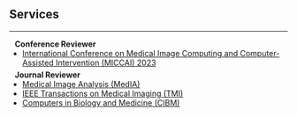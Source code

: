 ## Services
---

<h4 style="margin:0 10px 0;">Conference Reviewer</h4>

<ul style="margin:0 0 5px;">
  <li><a href="https://conferences.miccai.org/2023/en/"><autocolor>International Conference on Medical Image Computing and Computer-Assisted Intervention (MICCAI) 2023</autocolor></a></li>
</ul>

<h4 style="margin:0 10px 0;">Journal Reviewer</h4>

<ul style="margin:0 0 20px;">
  <li><a href="https://www.sciencedirect.com/journal/medical-image-analysis"><autocolor>Medical Image Analysis (MedIA)</autocolor></a></li>
  <li><a href="https://ieeexplore.ieee.org/xpl/RecentIssue.jsp?punumber=42"><autocolor>IEEE Transactions on Medical Imaging (TMI)</autocolor></a></li>
<li><a href="https://www.sciencedirect.com/journal/computers-in-biology-and-medicine"><autocolor>Computers in Biology and Medicine (CIBM)</autocolor></a></li>
</ul>